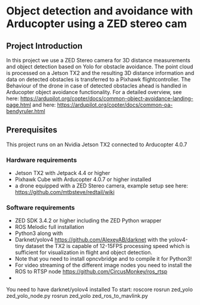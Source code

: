 # Object detection and avoidance with Arducopter using a ZED stereo cam 
## Project Introduction
In this project we use a ZED Stereo camera for 3D distance measurements and object detection based on Yolo for obstacle avoidance. The point cloud is processed on a Jetson TX2 and the resulting 3D distance information and data on detected obstacles is transferred to a Pixhawk flightcontroller. The Behaviour of the drone in case of detected obstacles ahead is handled in Arducopter object avoidance functionality. For a detailed overview, see here: https://ardupilot.org/copter/docs/common-object-avoidance-landing-page.html and here: https://ardupilot.org/copter/docs/common-oa-bendyruler.html

## Prerequisites
This project runs on an Nvidia Jetson TX2 connected to Arducopter 4.0.7

### Hardware requirements
- Jetson TX2 with Jetpack 4.4 or higher
- Pixhawk Cube with Arducopter 4.0.7 or higher installed
- a drone equipped with a ZED Stereo camera, example setup see here: https://github.com/mtbsteve/redtail/wiki

### Software requirements
- ZED SDK 3.4.2 or higher including the ZED Python wrapper
- ROS Melodic full installation
- Python3 along with 
- Darknet/yolov4 https://github.com/AlexeyAB/darknet with the yolov4-tiny dataset the TX2 is capable of 12-15FPS processing speed which is sufficient for visualization in flight and object detection.
- Note that you need to install opncvbridge and to compile it for Python3!
- For video streaming of the different image nodes you need to install the ROS to RTSP node https://github.com/CircusMonkey/ros_rtsp
- 
You need to have darknet/yolov4 installed
To start:
roscore
rosrun zed_yolo zed_yolo_node.py
rosrun zed_yolo zed_ros_to_mavlink.py

